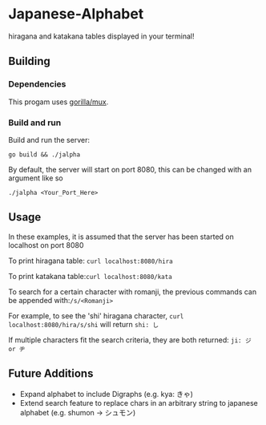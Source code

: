 # Japanese-Alphabet
hiragana and katakana tables displayed in your terminal!

## Building
### Dependencies
This progam uses [gorilla/mux](https://github.com/gorilla/mux).

### Build and run
Build and run the server:
```
go build && ./jalpha
```

By default, the server will start on port 8080, this can be changed with an argument like so
```
./jalpha <Your_Port_Here>
```

## Usage
In these examples, it is assumed that the server has been started on localhost on port 8080

To print hiragana table: ```curl localhost:8080/hira```

To print katakana table:```curl localhost:8080/kata```

To search for a certain character with romanji, the previous commands can be appended with:```/s/<Romanji>```

For example, to see the 'shi' hiragana character, ```curl localhost:8080/hira/s/shi``` will return ```shi: し```

If multiple characters fit the search criteria, they are both returned: ```ji: ジ or ヂ```

## Future Additions
* Expand alphabet to include Digraphs (e.g. kya: きゃ)
* Extend search feature to replace chars in an arbitrary string to japanese alphabet (e.g. shumon -> シュモン)
